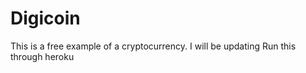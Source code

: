# Digicoin




This is a free example of a cryptocurrency. I will be updating 
Run this through heroku
